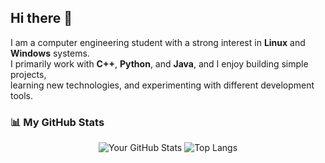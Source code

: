 ## Hi there 👋  

I am a computer engineering student with a strong interest in **Linux** and **Windows** systems.  
I primarily work with **C++**, **Python**, and **Java**, and I enjoy building simple projects,  
learning new technologies, and experimenting with different development tools.  

### 📊 My GitHub Stats

<p align="center">
  <img src="https://github-readme-stats.vercel.app/api?username=pinakdhabu&show_icons=true&theme=radical" alt="Your GitHub Stats" />
  <img src="https://github-readme-stats.vercel.app/api/top-langs/?username=pinakdhabu&layout=compact&theme=radical" alt="Top Langs" />
</p>
